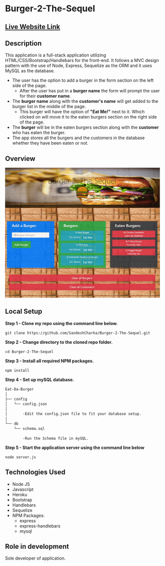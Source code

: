 # Burger-2-The-Sequel

## [Live Website Link](https://burger-2-the-sequel-sandesh.herokuapp.com/?target=_blank)


## Description

This application is a full-stack application utilizing HTML/CSS/Bootstrap/Handlebars for the front-end. It follows a MVC design pattern with the use of Node, Express, Sequelize as the ORM and it uses MySQL as the database.

* The user has the option to add a burger in the form section on the left side of the page.
    * After the user has put in a **burger name** the form will prompt the user for their **customer name**.
* The **burger name** along with the **customer's name** will get added to the burger list in the middle of the page.
    * This burger will have the option of **"Eat Me!"** next to it. Which clicked on will move it to the eaten burgers section on the right side of the page.
* The **burger** will be in the eaten burgers section along with the **customer** who has eaten the burger.
* The app stores all the burgers and the customers in the database whether they have been eaten or not.


## Overview

<img alt="Burger-2-The-Sequel-DemoPicture" src="public/assets/img/demoPic.jpg" width="" height="" />

## Local Setup

**Step 1 - Clone my repo using the command line below.**
```
git clone https://github.com/SandeshCharka/Burger-2-The-Sequel.git
```
**Step 2 - Change directory to the cloned repo folder.**
```
cd Burger-2-The-Sequel
```
**Step 3 - Install all required NPM packages.**
```
npm install
```
**Step 4 - Set up mySQL database.**
```
Eat-Da-Burger
│
├── config
│   └── config.json
│        
│       -Edit the config.json file to fit your database setup.
│ 
└── db
    └── schema.sql

        -Run the Schema file in mySQL.
```
**Step 5 - Start the application server using the command line below**
```
node server.js
```

## Technologies Used

* Node JS
* Javascript
* Heroku
* Bootstrap
* Handlebars
* Sequelize
* NPM Packages:
    - express
    - express-handlebars
    - mysql

## Role in development

Sole developer of application.
